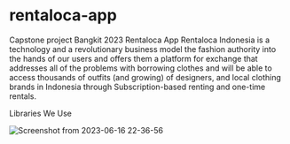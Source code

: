 # rentaloca-app

Capstone project Bangkit 2023 Rentaloca App
Rentaloca Indonesia is a technology and a revolutionary business model the fashion authority into the hands of our users and
offers them a platform for exchange that addresses all of the problems with borrowing clothes and will be able to access thousands of outfits
(and growing) of designers, and local clothing brands in Indonesia through Subscription-based renting and one-time rentals.

Libraries We Use

![Screenshot from 2023-06-16 22-36-56](https://github.com/Rentaloca/rentaloca-app/assets/66340211/e8982e7e-2a9a-4221-a755-6baf976c6c1c)
